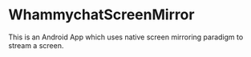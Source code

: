 # WhammychatScreenMirror
This is an Android App which uses native screen mirroring paradigm to stream a screen. 

